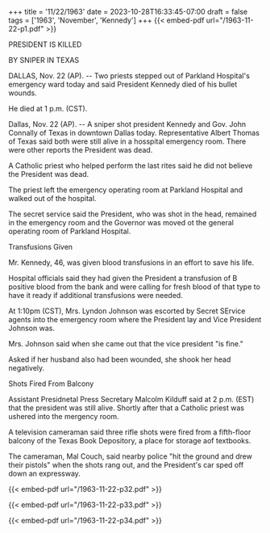 +++
title = '11/22/1963'
date = 2023-10-28T16:33:45-07:00
draft = false
tags = ['1963', 'November', 'Kennedy']
+++
{{< embed-pdf url="/1963-11-22-p1.pdf" >}}

PRESIDENT IS KILLED

BY SNIPER IN TEXAS

DALLAS, Nov. 22 (AP). -- Two priests stepped out of Parkland Hospital's emergency ward today and said President Kennedy died of his bullet wounds.

He died at 1 p.m. (CST).

Dallas, Nov. 22 (AP). -- A sniper shot president Kennedy and Gov. John Connally of Texas in downtown Dallas today. Representative Albert Thomas of Texas said both were still alive in a hosspital emergency room. There were other reports the President was dead.

A Catholic priest who helped perform the last rites said he did not believe the President was dead.

The priest left the emergency operating room at Parkland Hospital and walked out of the hospital.

The secret service said the President, who was shot in the head, remained in the emergency room and the Governor was moved ot the general operating room of Parkland Hospital.

Transfusions Given

Mr. Kennedy, 46, was given blood transfusions in an effort to save his life.

Hospital officials said they had given the President a transfusion of B positive blood from the bank and were calling for fresh blood of that type to have it ready if additional transfusions were needed.

At 1:10pm (CST), Mrs. Lyndon Johnson was escorted by Secret SErvice agents into the emergency room where the President lay and Vice President Johnson was.

Mrs. Johnson said when she came out that the vice president "is fine."

Asked if her husband also had been wounded, she shook her head negatively.

Shots Fired From Balcony

Assistant Presidnetal Press Secretary Malcolm Kilduff said at 2 p.m. (EST) that the president was still alive. Shortly after that a Catholic priest was ushered into the mergency room.

A television cameraman said three rifle shots were fired from a fifth-floor balcony of the Texas Book Depository, a place for storage aof textbooks.

The cameraman, Mal Couch, said nearby police "hit the ground and drew their pistols" when the shots rang out, and the President's car sped off down an expressway.

{{< embed-pdf url="/1963-11-22-p32.pdf" >}}

{{< embed-pdf url="/1963-11-22-p33.pdf" >}}

{{< embed-pdf url="/1963-11-22-p34.pdf" >}}